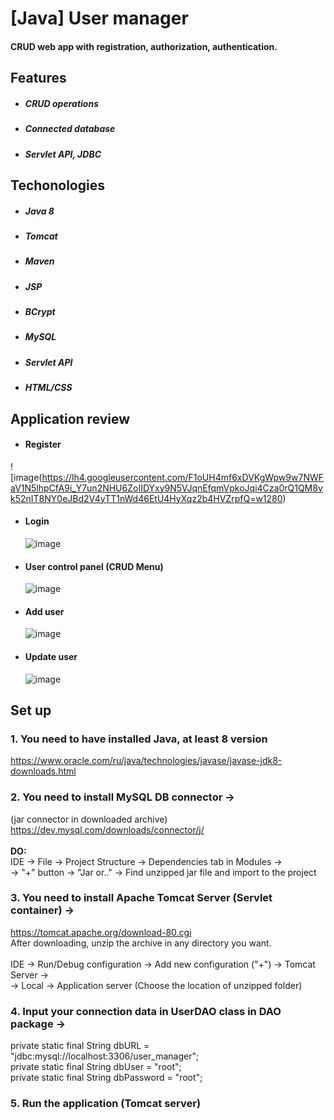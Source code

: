 # [Java] User manager

#### CRUD web app with registration, authorization, authentication.

## Features
- ##### CRUD operations
- ##### Connected database
- ##### Servlet API, JDBC

## Techonologies
- ##### Java 8
- ##### Tomcat
- ##### Maven
- ##### JSP
- ##### BCrypt
- ##### MySQL
- ##### Servlet API
- ##### HTML/CSS

## Application review
- #### Register

![image(https://lh4.googleusercontent.com/F1oUH4mf6xDVKgWpw9w7NWFaV1N5lhpCfA9i_Y7un2NHU6ZoIIDYxy9N5VJqnEfqmVpkoJqi4Cza0rQ1QM8vk52nIT8NY0eJBd2V4yTT1nWd46EtU4HyXqz2b4HVZrpfQ=w1280)
    
- #### Login

    ![image](https://lh4.googleusercontent.com/kV13nBG_-jvI4PCvXikdSjVwwCIddP4tovvD4V4yrig4-2krZABgNAAoUsZJ1aCbS5IyIlxWbPqDcLnExfK3R0P8wt7aD9I8ADLNVVbu5Nv1pdGHk2cSaTZYBE2nPkZ0xQ=w1280)

- #### User control panel (CRUD Menu)

    ![image](https://lh6.googleusercontent.com/G_CxxpyOsZfHK31f5qtcuQ-05nqIDFLAohm29WlOs8Qc15UpJiSRPDBpgUB0SrTVSICEOS68227dkiXzdj2CXcP6mPZ3rxPvHmbPmaYRmx0IVo9XkABGYlG6DSF_iQyicw=w1280)
    
- #### Add user

    ![image](https://lh6.googleusercontent.com/WC266gZmnVo3kL7brqxB06N_wUvJuT0zcog7JzgUoqwsXidoz6mYABWRMSKt8Eie69CZEtlYNEtGYtdlrjiI9vkhkWI-avio6WbEPebAQideAdykUWGSKghoJwGN749SVg=w1280)
    
- #### Update user

    ![image](https://lh6.googleusercontent.com/xZMeJNPc0QEELlZ5YiY2jWwKGBoJtHD6trmrfqHtekh2w6fH13KSiWa1L0lQhahzBl5t0RGfdanwG_iMrpk6EhzS6nTNQ2yEtgZdpbHKus7SiRqTYsyopQN6g7HQ94O1kQ=w1280)


## Set up

### 1. You need to have installed Java, at least 8 version
https://www.oracle.com/ru/java/technologies/javase/javase-jdk8-downloads.html
### 2. You need to install MySQL DB connector ->
(jar connector in downloaded archive) https://dev.mysql.com/downloads/connector/j/<br><br>
<b>DO:</b><br>
IDE -> File -> Project Structure -> Dependencies tab in Modules -><br>
-> "+" button -> "Jar or.." -> Find unzipped jar file and import to the project

### 3. You need to install Apache Tomcat Server (Servlet container) ->
https://tomcat.apache.org/download-80.cgi<br>
After downloading, unzip the archive in any directory you want.<br><br>
IDE -> Run/Debug configuration -> Add new configuration ("+") -> Tomcat Server -><br>
-> Local -> Application server (Choose the location of unzipped folder)<br>

### 4. Input your connection data in UserDAO class in DAO package ->
private static final String dbURL = "jdbc:mysql://localhost:3306/user_manager";<br>
private static final String dbUser = "root";<br>
private static final String dbPassword = "root";<br>

### 5. Run the application (Tomcat server)
